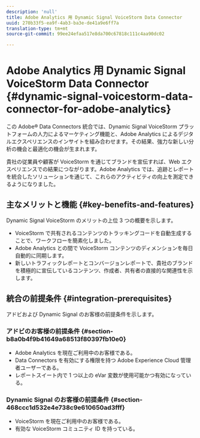 ```yaml
---
description: 'null'
title: Adobe Analytics 用 Dynamic Signal VoiceStorm Data Connector
uuid: 270b33f5-ea9f-4ab3-ba3e-de41a9e6ff7a
translation-type: tm+mt
source-git-commit: 99ee24efaa517e8da700c67818c111c4aa90dc02

---
```



# Adobe Analytics 用 Dynamic Signal VoiceStorm Data Connector {#dynamic-signal-voicestorm-data-connector-for-adobe-analytics}

この Adobe® Data Connectors 統合では、Dynamic Signal VoiceStorm プラットフォームの人力によるマーケティング機能と、Adobe Analytics によるデジタルエクスペリエンスのインサイトを組み合わせます。その結果、強力な新しい分析の機会と最適化の機会が生まれます。

貴社の従業員や顧客が VoiceStorm を通じてブランドを宣伝すれば、Web エクスペリエンスでの結果につながります。Adobe Analytics では、追跡とレポートを統合したソリューションを通じて、これらのアクティビティの向上を測定できるようになりました。

## 主なメリットと機能 {#key-benefits-and-features}

Dynamic Signal VoiceStorm のメリットの上位 3 つの概要を示します。

* VoiceStorm で共有されるコンテンツのトラッキングコードを自動生成することで、ワークフローを簡素化しました。
* Adobe Analytics との間で VoiceStorm コンテンツのディメンションを毎日自動的に同期します。
* 新しいトラフィックレポートとコンバージョンレポートで、貴社のブランドを積極的に宣伝しているコンテンツ、作成者、共有者の直接的な関連性を示します。

## 統合の前提条件 {#integration-prerequisites}

アドビおよび Dynamic Signal のお客様の前提条件を示します。

### アドビのお客様の前提条件 {#section-b8a0b4f9b41649a68513f80397fb10e0}

* Adobe Analytics を現在ご利用中のお客様である。
* Data Connectors を有効にする権限を持つ Adobe Experience Cloud 管理者ユーザーである。
* レポートスイート内で 1 つ以上の eVar 変数が使用可能かつ有効になっている。

### Dynamic Signal のお客様の前提条件 {#section-468ccc1d532e4e738c9e610650ad3fff}

* VoiceStorm を現在ご利用中のお客様である。
* 有効な VoiceStorm コミュニティ ID を持っている。
